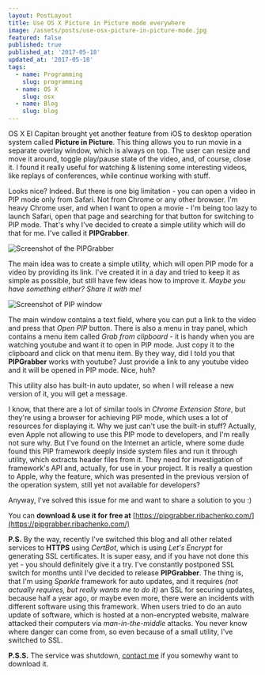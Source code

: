 ```yaml
---
layout: PostLayout
title: Use OS X Picture in Picture mode everywhere
image: /assets/posts/use-osx-picture-in-picture-mode.jpg
featured: false
published: true
published_at: '2017-05-18'
updated_at: '2017-05-18'
tags:
  - name: Programming
    slug: programming
  - name: OS X
    slug: osx
  - name: Blog
    slug: blog
---
```

OS X El Capitan brought yet another feature from iOS to desktop operation system called **Picture in Picture**. This thing
allows you to run movie in a separate overlay window, which is always on top. The user can resize and move it around, toggle
play/pause state of the video, and, of course, close it. I found it really useful for watching & listening some interesting
videos, like replays of conferences, while continue working with stuff.

Looks nice? Indeed. But there is one big limitation - you can open a video in PIP mode only from Safari. Not from Chrome or any
other browser. I'm heavy Chrome user, and when I want to open a movie - I'm being too lazy to launch Safari, open that page
and searching for that button for switching to PIP mode. That's why I've decided to create a simple utility which will do that
for me. I've called it **PIPGrabber**.

![Screenshot of the PIPGrabber](/assets/posts/use-osx-picture-in-picture-mode-everywhere-1.png)

The main idea was to create a simple utility, which will open PIP mode for a video by providing its link. I've created it in a
day and tried to keep it as simple as possible, but still have few ideas how to improve it.
*Maybe you have something either? Share it with me!*

![Screenshot of PIP window](/assets/posts/use-osx-picture-in-picture-mode-everywhere-2.png)

The main window contains a text field, where you can put a link to the video and press that *Open PIP* button. There is also a
menu in tray panel, which contains a menu item called *Grab from clipboard* - it is handy when you are watching youtube and want
it to open in PIP mode. Just copy it to the clipboard and click on that menu item. By they way, did I told you that
**PIPGrabber** works with youtube? Just provide a link to any youtube video and it will be opened in PIP mode. Nice, huh?

This utility also has built-in auto updater, so when I will release a new version of it, you will get a message.

I know, that there are a lot of similar tools in *Chrome Extension Store*, but they're using a browser for achieving PIP mode,
which uses a lot of resources for displaying it. Why we just can't use the built-in stuff? Actually, even Apple not allowing to
use this PIP mode to developers, and I'm really not sure why. But I've found on the Internet an article, where some dude found
this PIP framework deeply inside system files and run it through utility, which extracts header files from it. They need for
investigation of framework's API and, actually, for use in your project. It is really a question to Apple, why the feature,
which was presented in the previous version of the operation system, still yet not available for developers?

Anyway, I've solved this issue for me and want to share a solution to you :)

You can **download & use it for free at** [https://pipgrabber.ribachenko.com/](https://pipgrabber.ribachenko.com/)

**P.S.** By the way, recently I've switched this blog and all other related services to **HTTPS** using *CertBot*, which is
using *Let's Encrypt* for generating SSL certificates. It is super easy, and if you have not done this yet - you should definitely
give it a try. I've constantly postponed SSL switch for months until I've decided to release **PIPGrabber**. The thing is, that I'm
using *Sparkle* framework for auto updates, and it requires *(not actually requires, but really wants me to do it)* an SSL for
securing updates, because half a year ago, or maybe even more, there were an incidents with different software using this framework.
When users tried to do an auto update of software, which is hosted at a non-encrypted website, malware attacked their computers via
*man-in-the-middle* attacks. You never know where danger can come from, so even because of a small utility, I've switched to SSL.

**P.S.S.** The service was shutdown, [contact me](mailto:vit@ribachenko.com) if you somewhy want to download it.
